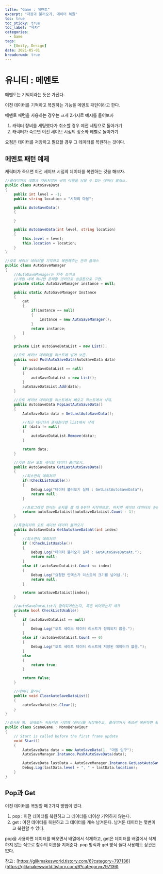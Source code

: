 ```yaml
---
title: "Game : 메멘토"
excerpt: "저장과 불러오기, 데이터 복원"
toc: true
toc_sticky: true
toc_label: "목차"
categories:
  - Game
tags:
  - [Unity, Design]
date: 2021-05-01
breadcrumb: true
---
```



# 유니티 : 메멘토

메멘토는 기억이라는 뜻은 가진다.

이전 데이터를 기억하고 복원하는 기능을 메멘토 패턴이라고 한다.

메멘토 패턴을 사용하는 경우는 크게 2가지로 예시를 들어보자

1. 캐릭터 장비를 세팅했다가 취소할 경우 예전 세팅으로 돌아가기
2. 캐릭터가 죽으면 이전 세이브 시점의 장소와 레벨로 돌아가기

요점은 데이터를 저장하고 필요할 경우 그 데이터를 복원하는 것이다.

## 메멘토 패턴 예제

캐릭터가 죽으면 이전 세이브 시점의 데이터를 복원하는 것을 해보자.

```csharp
//플레이어의 레벨과 자동저장된 곳의 이름을 담을 수 있는 데이터 클래스.
public class AutoSaveData
{
    public int level = -1;
    public string location = "시작의 마을";

    public AutoSaveData()
    {

    }

    public AutoSaveData(int level, string location)
    {
        this.level = level;
        this.location = location;
    }
}
```

```csharp
//오토 세이브 데이터를 기억하고 복원해주는 관리 클래스
public class AutoSaveManager
{
    //AutoSaveManager는 자주 쓰이고 
    //게임 내에 하나만 존재할 것이므로 싱글톤으로 구현.
    private static AutoSaveManager instance = null;

    public static AutoSaveManager Instance
    {
        get
        {
            if(instance == null)
            {
                instance = new AutoSaveManager();
            }
            return instance;
        }
    }

    private List autoSaveDataList = new List();

    //오토 세이브 데이터를 리스트에 넣어 보존.
    public void PushAutoSaveData(AutoSaveData data)
    {
        if(autoSaveDataList == null)
        {
            autoSaveDataList = new List();
        }
        autoSaveDataList.Add(data);
    }

    //오토 세이브 데이터를 리스트에서 빼오고 리스트에서 삭제. 
    public AutoSaveData PopLastAutoSaveData()
    {
        AutoSaveData data = GetLastAutoSaveData();

        //최근 데이터가 존재한다면 list에서 삭제
        if (data != null)
        { 
            autoSaveDataList.Remove(data);
        }

        return data;
    }

    //가장 최근 오토 세이브 데이터 불러오기.
    public AutoSaveData GetLastAutoSaveData()
    {
        //최소한의 예외처리
        if(!CheckListUsable())
        {
            Debug.Log("데이터 불러오기 실패 : GetLastAutoSaveData");
            return null;
        }

        //프로그래밍 언어는 숫자를 셀 때 0부터 시작하므로, 마지막 세이브 데이터의 순번은 1을 빼준다.
        return autoSaveDataList[autoSaveDataList.Count - 1];
    }

    //특정위치의 오토 세이브 데이터 불러오기
    public AutoSaveData GetAutoSaveDataAt(int index)
    {
        //최소한의 예외처리
        if (!CheckListUsable())
        {
            Debug.Log("데이터 불러오기 실패 : GetAutoSaveDataAt.");
            return null;
        }
        else if (autoSaveDataList.Count <= index)
        {
            Debug.Log("요청한 인덱스가 리스트의 크기를 넘어섬.");
            return null;
        }

        return autoSaveDataList[index];
    }

    //autoSaveDataList가 정의되어있는지, 혹은 비어있는지 체크
    private bool CheckListUsable()
    {
        if (autoSaveDataList == null)
        {
            Debug.Log("오토 세이브 데이터 리스트가 정의되지 않음.");
        }
        else if (autoSaveDataList.Count == 0)
        {
            Debug.Log("오토 세이트 데이터 리스트에 저장된 데이터가 없음.");
        }
        else
        {
            return true;
        }

        return false;
    }

    //데이터 클리어
    public void ClearAutoSaveDataList()
    {
        autoSaveDataList.Clear();
    }  
}
```

```csharp
//실사용 예. 실제로는 자동저장 시점에 데이터를 저장해주고, 플레이어가 죽으면 복원하면 될 것이다.
public class SceneGame : MonoBehaviour
{
    // Start is called before the first frame update
    void Start()
    {
        AutoSaveData data = new AutoSaveData(1, "마을 입구");
        AutoSaveManager.Instance.PushAutoSaveData(data);

        AutoSaveData lastData = AutoSaveManager.Instance.GetLastAutoSaveData();
        Debug.Log(lastData.level + ", " + lastData.location);
    }
}
```

## Pop과 Get

이전 데이터를 복원할 때 2가지 방법이 있다.

1. pop : 이전 데이터를 복원하고 그 데이터를 더이상 기억하지 않는다. 
2. get : 이전 데이터를 복원하고 그 데이터를 계속 남겨둔다. 남겨둔 데이터는 몇번이고 복원할 수 있다.

pop을 사용하면 데이터를 빼오면서 배열에서 삭제하고, get은 데이터를 배열에서 삭제하지 않는 식으로 함수의 이름을 지어준다. pop 방식과 get 방식 둘다 사용해도 상관은 없다.

참고 : [https://glikmakesworld.tistory.com/6?category=797136](https://glikmakesworld.tistory.com/6?category=797136)